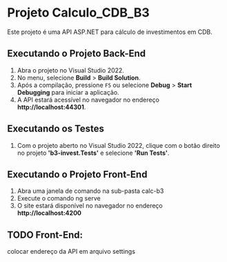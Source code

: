 # Projeto Calculo_CDB_B3

Este projeto é uma API ASP.NET para cálculo de investimentos em CDB.

## Executando o Projeto Back-End

1. Abra o projeto no Visual Studio 2022.
2. No menu, selecione **Build** > **Build Solution**.
3. Após a compilação, pressione `F5` ou selecione **Debug** > **Start Debugging** para iniciar a aplicação.
4. A API estará acessível no navegador no endereço **http://localhost:44301**.

## Executando os Testes
1. Com o projeto aberto no Visual Studio 2022, clique com o botão direito no projeto **'b3-invest.Tests'** e selecione **'Run Tests'**.

## Executando o Projeto Front-End
1. Abra uma janela de comando na sub-pasta calc-b3
2. Execute o comando ng serve
3. O site estará disponível no navegador no endereço **http://localhost:4200**

## TODO Front-End:
colocar endereço da API em arquivo settings
